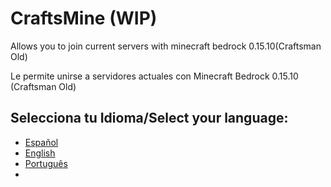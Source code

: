 # CraftsMine (WIP)
Allows you to join current servers with minecraft bedrock 0.15.10(Craftsman Old)

Le permite unirse a servidores actuales con Minecraft Bedrock 0.15.10 (Craftsman Old)

## Selecciona tu Idioma/Select your language:
  - [Español](https://github.com/Trollhunters501/Craftsmine/blob/main/Espa%C3%B1ol/LEAME.md)
  - [English]()
  - [Português]()
  - []()
